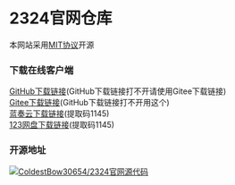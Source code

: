 # 2324官网仓库
本网站采用<a href="https://mit-license.org/">MIT协议</a>开源
### 下载在线客户端
<a href="https://github.com/jdi8hveginhe114/jdi8hveginhe114.github.io/releases/tag/APP">GitHub下载链接</a>(GitHub下载链接打不开请使用Gitee下载链接)
<br>
<a href="https://gitee.com/coldestbow30654/jdi8hveginhe114.github.io/releases/tag/APP">Gitee下载链接</a>(GitHub下载链接打不开用这个)
<br>
<a href="https://wwf.lanzouq.com/b00g2i0luj">蓝奏云下载链接</a>(提取码1145)
<br>
<a href="https://www.123pan.com/s/J1k7Vv-WWVN3.html?">123网盘下载链接</a>(提取码1145)
### 开源地址
[![ColdestBow30654/2324官网源代码](https://gitee.com/coldestbow30654/jdi8hveginhe114.github.io/widgets/widget_card.svg?colors=4183c4,ffffff,ffffff,e3e9ed,666666,9b9b9b)](https://gitee.com/coldestbow30654/jdi8hveginhe114.github.io)
